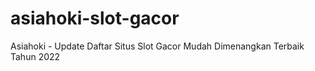 # asiahoki-slot-gacor
Asiahoki - Update Daftar Situs Slot Gacor Mudah Dimenangkan Terbaik Tahun 2022
